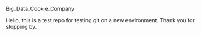 Big_Data_Cookie_Company

Hello, this is a test repo for testing git on a new environment. Thank you for stopping by. 
